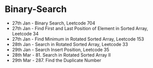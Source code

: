 # Binary-Search

- 27th Jan - Binary Search, Leetcode 704
- 27th Jan - Find First and Last Position of Element in Sorted Array, Leetcode 34
- 27th Jan - Find Minimum in Rotated Sorted Array, Leetcode 153
- 28th Jan - Search in Rotated Sorted Array, Leetcode 33
- 29th Jan - Search Insert Position, Leetcode 35
- 28th Mar - 81. Search in Rotated Sorted Array II
- 29th Mar - 287. Find the Duplicate Number
